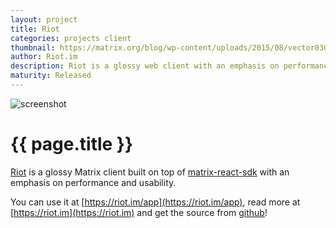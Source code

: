 ```yaml
---
layout: project
title: Riot
categories: projects client
thumbnail: https://matrix.org/blog/wp-content/uploads/2015/08/vector030216-400x284.png
author: Riot.im
description: Riot is a glossy web client with an emphasis on performance and usability
maturity: Released
---
```


![screenshot](https://matrix.org/blog/wp-content/uploads/2015/08/vector030216-1080x745.png "{{ page.title }}")

# {{ page.title }}
[Riot](https://riot.im) is a glossy Matrix client built on top of [matrix-react-sdk](http://matrix.org/blog/project/matrix-react-sdk/) with an emphasis on performance and usability.

You can use it at [https://riot.im/app](https://riot.im/app), read more at [https://riot.im](https://riot.im) and get the source from [github](https://github.com/vector-im/vector-web)!
